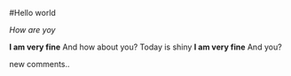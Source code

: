 #Hello world

*How are yoy* 

**I am very fine** And how about you? Today is shiny
**I am very fine** And you?

new comments..


